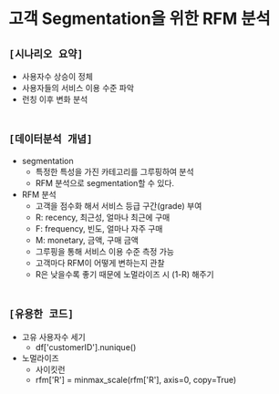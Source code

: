 # 고객 Segmentation을 위한 RFM 분석

## `[시나리오 요약]`
* 사용자수 상승이 정체
* 사용자들의 서비스 이용 수준 파악
* 런칭 이후 변화 분석
<br><br>

## `[데이터분석 개념]`
* segmentation
    * 특정한 특성을 가진 카테고리를 그루핑하여 분석
    * RFM 분석으로 segmentation할 수 있다.
* RFM 분석
    * 고객을 점수화 해서 서비스 등급 구간(grade) 부여
    * R: recency, 최근성, 얼마나 최근에 구매
    * F: frequency, 빈도, 얼마나 자주 구매
    * M: monetary, 금액, 구매 금액
    * 그루핑을 통해 서비스 이용 수준 측정 가능
    * 고객마다 RFM이 어떻게 변하는지 관찰
    * R은 낮을수록 좋기 때문에 노멀라이즈 시 (1-R) 해주기
<br><br>

## `[유용한 코드]`
* 고유 사용자수 세기
    * df['customerID'].nunique()
* 노멀라이즈
    * 사이킷런
    * rfm['R'] = minmax_scale(rfm['R'], axis=0, copy=True)
<br><br>






